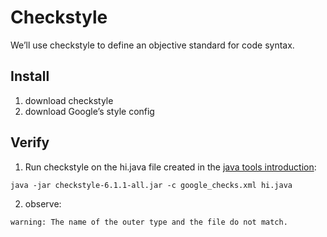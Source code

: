 # Checkstyle

We’ll use checkstyle to define an objective standard for code syntax. 

## Install

1. download checkstyle
2. download Google’s style config

## Verify

1. Run checkstyle on the hi.java file created in the [java tools introduction](tools/java.md):
```
java -jar checkstyle-6.1.1-all.jar -c google_checks.xml hi.java
```
2. observe:
```
warning: The name of the outer type and the file do not match.
```